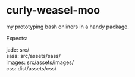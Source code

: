 # curly-weasel-moo

my prototyping bash onliners in a handy package.

Expects:

jade: src/  
sass: src/assets/sass/  
images: src/assets/images/  
css: dist/assets/css/  
